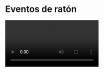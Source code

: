 # Eventos de ratón

<video controls><source src="https://digi21.blob.core.windows.net/videos-ayuda/desarrollo/18.%20Eventos%20de%20raton.mp4" type="video/mp4"></video>



